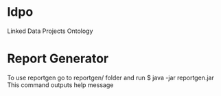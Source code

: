ldpo
====

Linked Data Projects Ontology

Report Generator
====

To use reportgen go to reportgen/ folder and run
$ java -jar reportgen.jar
This command outputs help message
